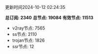 更新时间2024-10-12 02:24:35

**总订阅: 2340**
**总节点: 19084**
**有效节点: 11513**
- v2ray节点: 7565
- ss节点: 2110
- trojan节点: 1826
- ssr节点: 12
